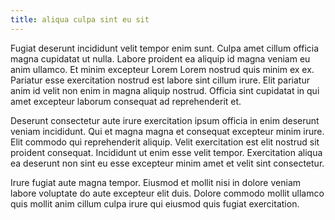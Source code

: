 ```yaml
---
title: aliqua culpa sint eu sit
---
```


Fugiat deserunt incididunt velit tempor enim sunt. Culpa amet cillum officia magna cupidatat ut nulla. Labore proident ea aliquip id magna veniam eu anim ullamco. Et minim excepteur Lorem Lorem nostrud quis minim ex ex. Pariatur esse exercitation nostrud est labore sint cillum irure. Elit pariatur anim id velit non enim in magna aliquip nostrud. Officia sint cupidatat in qui amet excepteur laborum consequat ad reprehenderit et.

Deserunt consectetur aute irure exercitation ipsum officia in enim deserunt veniam incididunt. Qui et magna magna et consequat excepteur minim irure. Elit commodo qui reprehenderit aliquip. Velit exercitation est elit nostrud sit proident consequat. Incididunt ut enim esse velit tempor. Exercitation aliqua ea deserunt non sint eu esse excepteur minim amet et velit sint consectetur.

Irure fugiat aute magna tempor. Eiusmod et mollit nisi in dolore veniam labore voluptate do aute excepteur elit duis. Dolore commodo mollit ullamco quis mollit anim cillum culpa irure qui eiusmod quis fugiat exercitation.